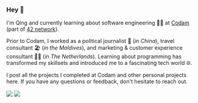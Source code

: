 ### Hey 👋

I'm Qing and currently learning about software engineering 👩‍💻 at [Codam](https://www.codam.nl/en/) (part of [42 network](https://www.codam.nl/en/the-42-network)).

Prior to Codam, I worked as a political journalist 🎤 (*in China*), travel consultant 🏖️ (*in the Maldives*), and marketing & customer experience consultant 👩‍💼 (*in The Netherlands*). Learning about programming has transformed my skillsets and introduced me to a fascinating tech world 🌐.

I post all the projects I completed at Codam and other personal projects here. If you have any questions or feedback, don't hesitate to reach out.

<a href= "https://www.linkedin.com/in/qingliqing/"><img align=center src="https://img.shields.io/badge/linkedin-%230077B5.svg?&style=for-the-badge&logo=linkedin&logoColor=white" /></a>  <a href="mailto:qli@student.codam.nl"><img align=center src="https://img.shields.io/badge/gmail-D14836?&style=for-the-badge&logo=gmail&logoColor=white" /></a> 

<!-- 📫 How to reach me: qli@student.codam.nl -->